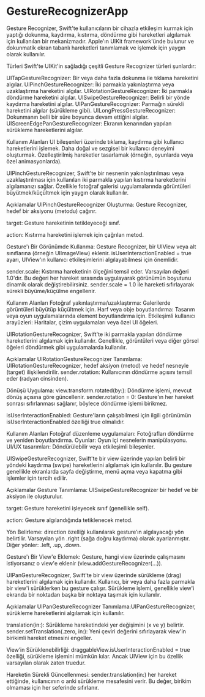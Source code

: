 # GestureRecognizerApp
Gesture Recognizer, Swift'te kullanıcıların bir cihazla etkileşim kurmak için yaptığı dokunma, kaydırma, kıstırma, döndürme gibi hareketleri algılamak için kullanılan bir mekanizmadır. Apple'ın UIKit framework'ünde bulunur ve dokunmatik ekran tabanlı hareketleri tanımlamak ve işlemek için yaygın olarak kullanılır.

Türleri
Swift'te UIKit'in sağladığı çeşitli Gesture Recognizer türleri şunlardır:

UITapGestureRecognizer: Bir veya daha fazla dokunma ile tıklama hareketini algılar.
UIPinchGestureRecognizer: İki parmakla yakınlaştırma veya uzaklaştırma hareketini algılar.
UIRotationGestureRecognizer: İki parmakla döndürme hareketini algılar.
UISwipeGestureRecognizer: Belirli bir yönde kaydırma hareketini algılar.
UIPanGestureRecognizer: Parmağın sürekli hareketini algılar (sürükleme gibi).
UILongPressGestureRecognizer: Dokunmanın belli bir süre boyunca devam ettiğini algılar.
UIScreenEdgePanGestureRecognizer: Ekranın kenarından yapılan sürükleme hareketlerini algılar.

Kullanım Alanları
UI bileşenleri üzerinde tıklama, kaydırma gibi kullanıcı hareketlerini işlemek.
Daha doğal ve sezgisel bir kullanıcı deneyimi oluşturmak.
Özelleştirilmiş hareketler tasarlamak (örneğin, oyunlarda veya özel animasyonlarda).

UIPinchGestureRecognizer, Swift'te bir nesnenin yakınlaştırılması veya uzaklaştırılması için kullanılan iki parmakla yapılan kıstırma hareketlerini algılamanızı sağlar. Özellikle fotoğraf galerisi uygulamalarında görüntüleri büyütmek/küçültmek için yaygın olarak kullanılır.

Açıklamalar
UIPinchGestureRecognizer Oluşturma:
Gesture Recognizer, hedef bir aksiyonu (metodu) çağırır.

target: Gesture hareketinin tetikleyeceği sınıf.

action: Kıstırma hareketini işlemek için çağrılan metod.

Gesture'ı Bir Görünümde Kullanma:
Gesture Recognizer, bir UIView veya alt sınıflarına (örneğin UIImageView) eklenir.
isUserInteractionEnabled = true ayarı, UIView'ın kullanıcı etkileşimlerini algılayabilmesi için önemlidir.

sender.scale:
Kıstırma hareketinin ölçeğini temsil eder. Varsayılan değeri 1.0'dır.
Bu değeri her hareket sırasında uygulayarak görünümün boyutunu dinamik olarak değiştirebilirsiniz.
sender.scale = 1.0 ile hareketi sıfırlayarak sürekli büyüme/küçülme engellenir.

Kullanım Alanları
Fotoğraf yakınlaştırma/uzaklaştırma: Galerilerde görüntüleri büyütüp küçültmek için.
Harf veya obje boyutlandırma: Tasarım veya oyun uygulamalarında element boyutlandırma için.
Etkileşimli kullanıcı arayüzleri: Haritalar, çizim uygulamaları veya özel UI öğeleri.

UIRotationGestureRecognizer, Swift'te iki parmakla yapılan döndürme hareketlerini algılamak için kullanılır. Genellikle, görüntüleri veya diğer görsel öğeleri döndürmek gibi uygulamalarda kullanılır.

Açıklamalar
UIRotationGestureRecognizer Tanımlama:
UIRotationGestureRecognizer, hedef aksiyon (metod) ve hedef nesneyle (target) ilişkilendirilir.
sender.rotation: Kullanıcının döndürme açısını temsil eder (radyan cinsinden).

Dönüşü Uygulama:
view.transform.rotated(by:): Döndürme işlemi, mevcut dönüş açısına göre güncellenir.
sender.rotation = 0: Gesture'ın her hareket sonrası sıfırlanması sağlanır, böylece döndürme işlemi birikmez.

isUserInteractionEnabled:
Gesture'ların çalışabilmesi için ilgili görünümün isUserInteractionEnabled özelliği true olmalıdır.

Kullanım Alanları
Fotoğraf düzenleme uygulamaları: Fotoğrafları döndürme ve yeniden boyutlandırma.
Oyunlar: Oyun içi nesnelerin manipülasyonu.
UI/UX tasarımları: Döndürülebilir veya etkileşimli bileşenler.


UISwipeGestureRecognizer, Swift'te bir view üzerinde yapılan belirli bir yöndeki kaydırma (swipe) hareketlerini algılamak için kullanılır. Bu gesture genellikle ekranlarda sayfa değiştirme, menü açma veya kapatma gibi işlemler için tercih edilir.

Açıklamalar
Gesture Tanımlama:
UISwipeGestureRecognizer bir hedef ve bir aksiyon ile oluşturulur.

target: Gesture hareketini işleyecek sınıf (genellikle self).

action: Gesture algılandığında tetiklenecek metod.

Yön Belirleme:
direction özelliği kullanılarak gesture’ın algılayacağı yön belirtilir. Varsayılan yön .right (sağa doğru kaydırma) olarak ayarlanmıştır.
Diğer yönler: .left, .up, .down.

Gesture'ı Bir View'e Eklemek:
Gesture, hangi view üzerinde çalışmasını istiyorsanız o view'e eklenir (view.addGestureRecognizer(...)).

UIPanGestureRecognizer, Swift'te bir view üzerinde sürükleme (drag) hareketlerini algılamak için kullanılır. Kullanıcı, bir veya daha fazla parmakla bir view'i sürüklerken bu gesture çalışır. Sürükleme işlemi, genellikle view'i ekranda bir noktadan başka bir noktaya taşımak için kullanılır.

Açıklamalar
UIPanGestureRecognizer Tanımlama:UIPanGestureRecognizer, sürükleme hareketlerini algılamak için kullanılır.

translation(in:): Sürükleme hareketindeki yer değişimini (x ve y) belirtir.
sender.setTranslation(.zero, in:): Yeni çeviri değerini sıfırlayarak view'in birikimli hareket etmesini engeller.

View’in Sürüklenebilirliği:
draggableView.isUserInteractionEnabled = true özelliği, sürükleme işlemini mümkün kılar. Ancak UIView için bu özellik varsayılan olarak zaten truedur.

Hareketin Sürekli Güncellenmesi:
sender.translation(in:) her hareket ettiğinde, kullanıcının o anki sürükleme mesafesini verir.
Bu değer, birikim olmaması için her seferinde sıfırlanır.

